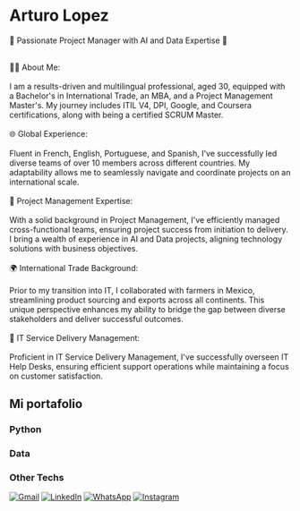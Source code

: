<h1>Arturo Lopez</h1> 

<p>
  🚀 Passionate Project Manager with AI and Data Expertise 🚀<br><br>

👨‍💼 About Me:<br><br>
I am a results-driven and multilingual professional, aged 30, equipped with a Bachelor's in International Trade, an MBA, and a Project Management Master's. My journey includes ITIL V4, DPI, Google, and Coursera certifications, along with being a certified SCRUM Master.
<br><br>
🌐 Global Experience:<br><br>
Fluent in French, English, Portuguese, and Spanish, I've successfully led diverse teams of over 10 members across different countries. My adaptability allows me to seamlessly navigate and coordinate projects on an international scale.
<br><br>
💼 Project Management Expertise:<br><br>
With a solid background in Project Management, I've efficiently managed cross-functional teams, ensuring project success from initiation to delivery. I bring a wealth of experience in AI and Data projects, aligning technology solutions with business objectives.
<br><br>
🌍 International Trade Background:<br><br>
Prior to my transition into IT, I collaborated with farmers in Mexico, streamlining product sourcing and exports across all continents. This unique perspective enhances my ability to bridge the gap between diverse stakeholders and deliver successful outcomes.
<br><br>
🔧 IT Service Delivery Management:<br><br>
Proficient in IT Service Delivery Management, I've successfully overseen IT Help Desks, ensuring efficient support operations while maintaining a focus on customer satisfaction.
</p>

<h2>Mi portafolio</h2>

<h3>Python</h3>

<h3>Data</h3>

<H3>Other Techs</H3>

<p align="left">
  <a href="#" title="Gmail">
  <img src="https://img.shields.io/badge/-Gmail-FF0000?style=flat-square&labelColor=FF0000&logo=gmail&logoColor=white&link=LINK-DO-SEU-GMAIL" alt="Gmail"/></a>
  <a href="https://www.linkedin.com/in/arturolopezmx/" title="LinkedIn">
  <img src="https://img.shields.io/badge/-Linkedin-0e76a8?style=flat-square&logo=Linkedin&logoColor=white&link=LINK-DO-SEU-LINKEDIN" alt="LinkedIn"/></a>
  <a href="https://wa.me/525568814155" title="WhatsApp">
  <img src="https://img.shields.io/badge/-WhatsApp-25d366?style=flat-square&labelColor=25d366&logo=whatsapp&logoColor=white&link=API-DO-SEU-WHATSAPP" alt="WhatsApp"/></a>
  <a href="https://www.instagram.com/artloh/" title="Instagram">
  <img src="https://img.shields.io/badge/-Instagram-DF0174?style=flat-square&labelColor=DF0174&logo=instagram&logoColor=white&link=LINK-DO-SEU-INSTAGRAM" alt="Instagram"/></a>
</p>

